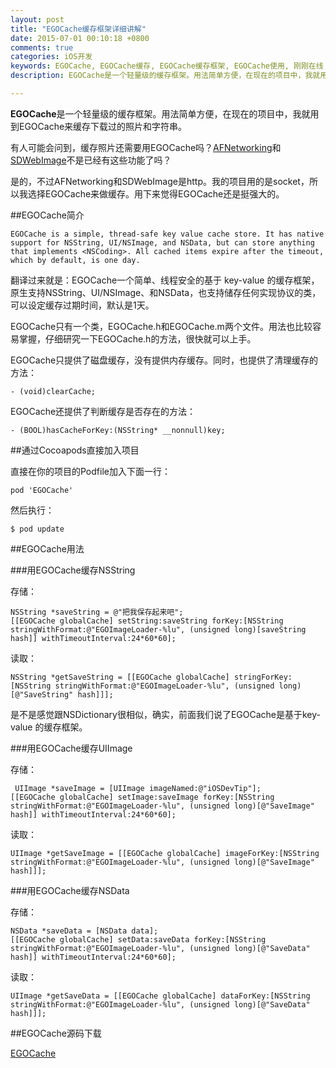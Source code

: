 ```yaml
---
layout: post
title: "EGOCache缓存框架详细讲解"
date: 2015-07-01 00:10:18 +0800
comments: true
categories: iOS开发
keywords: EGOCache, EGOCache缓存, EGOCache缓存框架, EGOCache使用, 刚刚在线
description: EGOCache是一个轻量级的缓存框架。用法简单方便，在现在的项目中，我就用到EGOCache来缓存下载过的照片和字符串。有人可能会问到，缓存照片还需要用EGOCache吗？AFNetworking和SDWebImage不是已经有这些功能了吗？

---
```


**EGOCache**是一个轻量级的缓存框架。用法简单方便，在现在的项目中，我就用到EGOCache来缓存下载过的照片和字符串。

有人可能会问到，缓存照片还需要用EGOCache吗？[AFNetworking](http://www.superqq.com/blog/2014/11/07/ioswang-luo-bian-cheng-zhi-afnetworkingshi-yong/)和[SDWebImage](http://www.superqq.com/blog/2015/06/09/sdwebimagejia-zai-tu-pian-huan-cun-tu-pian/)不是已经有这些功能了吗？

是的，不过AFNetworking和SDWebImage是http。我的项目用的是socket，所以我选择EGOCache来做缓存。用下来觉得EGOCache还是挺强大的。

##EGOCache简介

	EGOCache is a simple, thread-safe key value cache store. It has native support for NSString, UI/NSImage, and NSData, but can store anything that implements <NSCoding>. All cached items expire after the timeout, which by default, is one day.
	
翻译过来就是：EGOCache一个简单、线程安全的基于 key-value 的缓存框架，原生支持NSString、UI/NSImage、和NSData，也支持储存任何实现<NSCoding>协议的类，可以设定缓存过期时间，默认是1天。

EGOCache只有一个类，EGOCache.h和EGOCache.m两个文件。用法也比较容易掌握，仔细研究一下EGOCache.h的方法，很快就可以上手。

EGOCache只提供了磁盘缓存，没有提供内存缓存。同时，也提供了清理缓存的方法：

	- (void)clearCache;

EGOCache还提供了判断缓存是否存在的方法：

	- (BOOL)hasCacheForKey:(NSString* __nonnull)key;

##通过Cocoapods直接加入项目

直接在你的项目的Podfile加入下面一行：
	
	pod 'EGOCache'
	 
然后执行：

	$ pod update
	


##EGOCache用法

###用EGOCache缓存NSString

存储：
	
	NSString *saveString = @"把我保存起来吧";
    [[EGOCache globalCache] setString:saveString forKey:[NSString stringWithFormat:@"EGOImageLoader-%lu", (unsigned long)[saveString hash]] withTimeoutInterval:24*60*60];
    
读取：

	NSString *getSaveString = [[EGOCache globalCache] stringForKey:[NSString stringWithFormat:@"EGOImageLoader-%lu", (unsigned long)[@"SaveString" hash]]];

是不是感觉跟NSDictionary很相似，确实，前面我们说了EGOCache是基于key-value 的缓存框架。

###用EGOCache缓存UIImage
 
存储：

	 UIImage *saveImage = [UIImage imageNamed:@"iOSDevTip"];
    [[EGOCache globalCache] setImage:saveImage forKey:[NSString stringWithFormat:@"EGOImageLoader-%lu", (unsigned long)[@"SaveImage" hash]] withTimeoutInterval:24*60*60];
    
读取：

	UIImage *getSaveImage = [[EGOCache globalCache] imageForKey:[NSString stringWithFormat:@"EGOImageLoader-%lu", (unsigned long)[@"SaveImage" hash]]];

###用EGOCache缓存NSData

存储：

	NSData *saveData = [NSData data];
    [[EGOCache globalCache] setData:saveData forKey:[NSString stringWithFormat:@"EGOImageLoader-%lu", (unsigned long)[@"SaveData" hash]] withTimeoutInterval:24*60*60];

读取：

    UIImage *getSaveData = [[EGOCache globalCache] dataForKey:[NSString stringWithFormat:@"EGOImageLoader-%lu", (unsigned long)[@"SaveData" hash]]];

##EGOCache源码下载

[EGOCache](https://github.com/enormego/EGOCache)